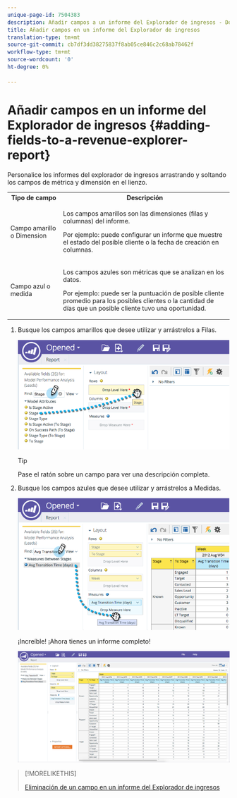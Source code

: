 ```yaml
---
unique-page-id: 7504383
description: Añadir campos a un informe del Explorador de ingresos - Documentos de marketing - Documentación del producto
title: Añadir campos en un informe del Explorador de ingresos
translation-type: tm+mt
source-git-commit: cb7df3dd38275837f8ab05ce846c2c68ab78462f
workflow-type: tm+mt
source-wordcount: '0'
ht-degree: 0%

---
```



# Añadir campos en un informe del Explorador de ingresos {#adding-fields-to-a-revenue-explorer-report}

Personalice los informes del explorador de ingresos arrastrando y soltando los campos de métrica y dimensión en el lienzo.

<table> 
 <tbody> 
  <tr> 
   <th>Tipo de campo</th> 
   <th>Descripción</th> 
  </tr> 
  <tr> 
   <td>Campo amarillo o Dimension</td> 
   <td><p>Los campos amarillos son las dimensiones (filas y columnas) del informe.</p><p>Por ejemplo: puede configurar un informe que muestre el estado del posible cliente o la fecha de creación en columnas.</p></td> 
  </tr> 
  <tr> 
   <td>Campo azul o medida</td> 
   <td><p>Los campos azules son métricas que se analizan en los datos.</p><p>Por ejemplo: puede ser la puntuación de posible cliente promedio para los posibles clientes o la cantidad de días que un posible cliente tuvo una oportunidad.</p></td> 
  </tr> 
 </tbody> 
</table>

1. Busque los campos amarillos que desee utilizar y arrástrelos a Filas.

   ![](assets/image2015-3-24-15-3a22-3a34.png)

   >[!TIP]
   >
   >Pase el ratón sobre un campo para ver una descripción completa.

1. Busque los campos azules que desee utilizar y arrástrelos a Medidas.

   ![](assets/image2015-3-24-15-3a53-3a5.png)

   ¡Increíble! ¡Ahora tienes un informe completo!

   ![](assets/image2015-3-24-15-3a55-3a7.png)

>[!MORELIKETHIS]
>
>[Eliminación de un campo en un informe del Explorador de ingresos](/help/marketo/product-docs/reporting/revenue-cycle-analytics/revenue-explorer/deleting-a-field-in-a-revenue-explorer-report.md)
